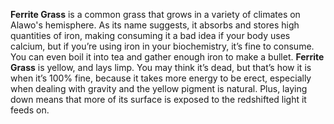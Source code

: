 **Ferrite Grass** is a common grass that grows in a variety of climates on Alawo's hemisphere. As its name suggests, it absorbs and stores high quantities of iron, making consuming it a bad idea if your body uses calcium, but if you’re using iron in your biochemistry, it’s fine to consume. You can even boil it into tea and gather enough iron to make a bullet. **Ferrite Grass** is yellow, and lays limp. You may think it’s dead, but that’s how it is when it’s 100% fine, because it takes more energy to be erect, especially when dealing with gravity and the yellow pigment is natural. Plus, laying down means that more of its surface is exposed to the redshifted light it feeds on.
